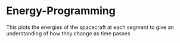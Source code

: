 # Energy-Programming
This plots the energies of the spacecraft at each segment to give an understanding of how they change as time passes

